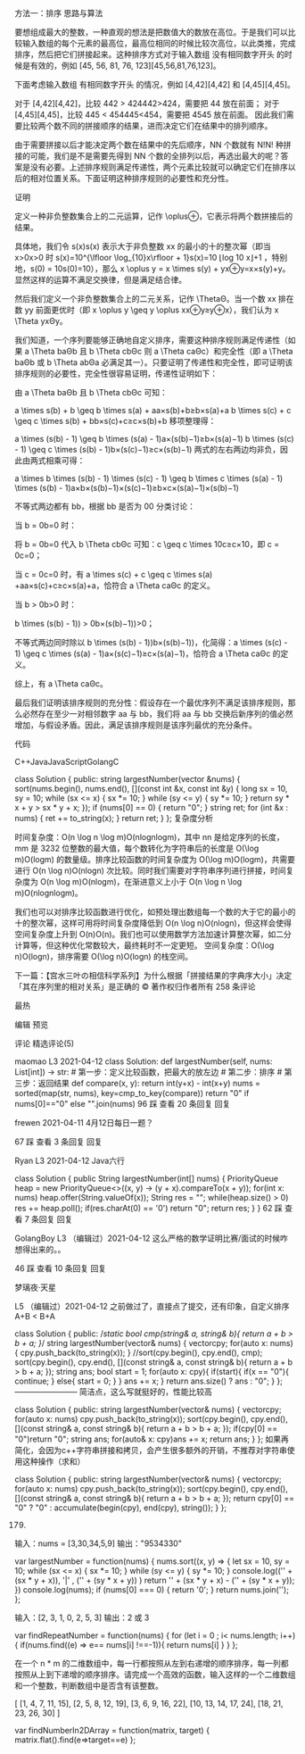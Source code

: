 方法一：排序
思路与算法

要想组成最大的整数，一种直观的想法是把数值大的数放在高位。于是我们可以比较输入数组的每个元素的最高位，最高位相同的时候比较次高位，以此类推，完成排序，然后把它们拼接起来。这种排序方式对于输入数组 没有相同数字开头 的时候是有效的，例如 [45, 56, 81, 76, 123][45,56,81,76,123]。

下面考虑输入数组 有相同数字开头 的情况，例如 [4,42][4,42] 和 [4,45][4,45]。

对于 [4,42][4,42]，比较 442 > 424442>424，需要把 44 放在前面；
对于 [4,45][4,45]，比较 445 < 454445<454，需要把 4545 放在前面。
因此我们需要比较两个数不同的拼接顺序的结果，进而决定它们在结果中的排列顺序。

由于需要拼接以后才能决定两个数在结果中的先后顺序，NN 个数就有 N!N! 种拼接的可能，我们是不是需要先得到 NN 个数的全排列以后，再选出最大的呢？答案是没有必要。上述排序规则满足传递性，两个元素比较就可以确定它们在排序以后的相对位置关系。下面证明这种排序规则的必要性和充分性。

证明

定义一种非负整数集合上的二元运算，记作 \oplus⊕，它表示将两个数拼接后的结果。

具体地，我们令 s(x)s(x) 表示大于非负整数 xx 的最小的十的整次幂（即当 x>0x>0 时 s(x)=10^{\lfloor \log_{10}x\rfloor + 1}s(x)=10 
⌊log 
10
​
 x⌋+1
 ，特别地，s(0) = 10s(0)=10），那么 x \oplus y = x \times s(y) + yx⊕y=x×s(y)+y。显然这样的运算不满足交换律，但是满足结合律。

然后我们定义一个非负整数集合上的二元关系，记作 \ThetaΘ。当一个数 xx 排在数 yy 前面更优时（即 x \oplus y \geq y \oplus xx⊕y≥y⊕x），我们认为 x \Theta yxΘy。

我们知道，一个序列要能够正确地自定义排序，需要这种排序规则满足传递性（如果 a \Theta baΘb 且 b \Theta cbΘc 则 a \Theta caΘc）和完全性（即 a \Theta baΘb 或 b \Theta abΘa 必满足其一）。只要证明了传递性和完全性，即可证明该排序规则的必要性，完全性很容易证明，传递性证明如下：

由 a \Theta baΘb 且 b \Theta cbΘc 可知：

a \times s(b) + b \geq b \times s(a) + aa×s(b)+b≥b×s(a)+a
b \times s(c) + c \geq c \times s(b) + bb×s(c)+c≥c×s(b)+b
移项整理得：

a \times (s(b) - 1) \geq b \times (s(a) - 1)a×(s(b)−1)≥b×(s(a)−1)
b \times (s(c) - 1) \geq c \times (s(b) - 1)b×(s(c)−1)≥c×(s(b)−1)
两式的左右两边均非负，因此由两式相乘可得：

a \times b \times (s(b) - 1) \times (s(c) - 1) \geq b \times c \times (s(a) - 1) \times (s(b) - 1)a×b×(s(b)−1)×(s(c)−1)≥b×c×(s(a)−1)×(s(b)−1)

不等式两边都有 bb，根据 bb 是否为 00 分类讨论：

当 b = 0b=0 时：

将 b = 0b=0 代入 b \Theta cbΘc 可知：c \geq c \times 10c≥c×10，即 c = 0c=0；

当 c = 0c=0 时，有 a \times s(c) + c \geq c \times s(a) +aa×s(c)+c≥c×s(a)+a，恰符合 a \Theta caΘc 的定义。

当 b > 0b>0 时：

b \times (s(b) - 1)) > 0b×(s(b)−1))>0；

不等式两边同时除以 b \times (s(b) - 1))b×(s(b)−1))，化简得：a \times (s(c) - 1) \geq c \times (s(a) - 1)a×(s(c)−1)≥c×(s(a)−1)，恰符合 a \Theta caΘc 的定义。

综上，有 a \Theta caΘc。

最后我们证明该排序规则的充分性：假设存在一个最优序列不满足该排序规则，那么必然存在至少一对相邻数字 aa 与 bb，我们将 aa 与 bb 交换后新序列的值必然增加，与假设矛盾。因此，满足该排序规则是该序列最优的充分条件。

代码

C++JavaJavaScriptGolangC

class Solution {
public:
    string largestNumber(vector<int> &nums) {
        sort(nums.begin(), nums.end(), [](const int &x, const int &y) {
            long sx = 10, sy = 10;
            while (sx <= x) {
                sx *= 10;
            }
            while (sy <= y) {
                sy *= 10;
            }
            return sy * x + y > sx * y + x;
        });
        if (nums[0] == 0) {
            return "0";
        }
        string ret;
        for (int &x : nums) {
            ret += to_string(x);
        }
        return ret;
    }
};
复杂度分析

时间复杂度：O(n \log n \log m)O(nlognlogm)，其中 nn 是给定序列的长度，mm 是 3232 位整数的最大值，每个数转化为字符串后的长度是 O(\log m)O(logm) 的数量级。排序比较函数的时间复杂度为 O(\log m)O(logm)，共需要进行 O(n \log n)O(nlogn) 次比较。同时我们需要对字符串序列进行拼接，时间复杂度为 O(n \log m)O(nlogm)，在渐进意义上小于 O(n \log n \log m)O(nlognlogm)。

我们也可以对排序比较函数进行优化，如预处理出数组每一个数的大于它的最小的十的整次幂，这样可用将时间复杂度降低到 O(n \log n)O(nlogn)，但这样会使得空间复杂度上升到 O(n)O(n)。我们也可以使用数学方法加速计算整次幂，如二分计算等，但这种优化常数较大，最终耗时不一定更短。
空间复杂度：O(\log n)O(logn)，排序需要 O(\log n)O(logn) 的栈空间。

下一篇：【宫水三叶の相信科学系列】为什么根据「拼接结果的字典序大小」决定「其在序列里的相对关系」是正确的
© 著作权归作者所有
258
条评论

最热

编辑
预览







评论
精选评论(5)

maomao
L3
2021-04-12
class Solution:
    def largestNumber(self, nums: List[int]) -> str:
        # 第一步：定义比较函数，把最大的放左边
        # 第二步：排序
        # 第三步：返回结果
        def compare(x, y): return int(y+x) - int(x+y)
        nums = sorted(map(str, nums), key=cmp_to_key(compare))
        return "0" if nums[0]=="0" else "".join(nums)
96
踩
查看 20 条回复
回复

frewen
2021-04-11
4月12日每日一题？

67
踩
查看 3 条回复
回复

Ryan
L3
2021-04-12
Java六行

class Solution {
    public String largestNumber(int[] nums) {
        PriorityQueue<String> heap = new PriorityQueue<>((x, y) -> (y + x).compareTo(x + y));
        for(int x: nums) heap.offer(String.valueOf(x));
        String res = "";
        while(heap.size() > 0) res += heap.poll();
        if(res.charAt(0) == '0') return "0";
        return res;
    }
}
62
踩
查看 7 条回复
回复

GolangBoy
L3
（编辑过）2021-04-12
这么严格的数学证明比赛/面试的时候咋想得出来的。。

46
踩
查看 10 条回复
回复

梦璃夜·天星

L5
（编辑过）2021-04-12
之前做过了，直接点了提交，还有印象，自定义排序 A+B < B+A

class Solution {
public:
    /*static bool cmp(string& a, string& b){
        return a + b > b + a;
    }*/
    string largestNumber(vector<int>& nums) {
        vector<string>cpy;
        for(auto x: nums){
            cpy.push_back(to_string(x));
        }
        //sort(cpy.begin(), cpy.end(), cmp);
         sort(cpy.begin(), cpy.end(), [](const string& a, const string& b){
            return a + b > b + a;
        });
        string ans;
        bool start = 1;
        for(auto x: cpy){
            if(start){
                if(x == "0"){
                    continue;
                }
                else{
                    start = 0;
                }
            }
            ans += x;
        }
        return ans.size() ? ans : "0";
    }
};
———————— 简洁点，这么写就挺好的，性能比较高

class Solution {
public:
    string largestNumber(vector<int>& nums) {
        vector<string>cpy;
        for(auto x: nums) cpy.push_back(to_string(x));
        sort(cpy.begin(), cpy.end(), [](const string& a, const string& b){ return a + b > b + a; });
        if(cpy[0] == "0")return "0";
        string ans;
        for(auto& x: cpy)ans += x;
        return ans;
    }
};
如果再简化，会因为c++字符串拼接和拷贝，会产生很多额外的开销，不推荐对字符串使用这种操作（求和）

class Solution {
public:
    string largestNumber(vector<int>& nums) {
        vector<string>cpy;
        for(auto x: nums) cpy.push_back(to_string(x));
        sort(cpy.begin(), cpy.end(), [](const string& a, const string& b){ return a + b > b + a; });
        return cpy[0] == "0" ? "0" : accumulate(begin(cpy), end(cpy), string());
    }
};


179.
输入：nums = [3,30,34,5,9]
输出："9534330"

var largestNumber = function(nums) {
  nums.sort((x, y) => {
    let sx = 10, sy = 10;
    while (sx <= x) {
        sx *= 10;
    }
    while (sy <= y) {
        sy *= 10;
    }
    <!-- console.log(sx,sy); -->
    console.log(('' + (sx * y + x)), '|' , ('' + (sy * x + y)) )
    return '' + (sx * y + x) - ('' + (sy * x + y));
  })
  console.log(nums);
  if (nums[0] === 0) {
      return '0';
  }
  return nums.join('');
};

输入：[2, 3, 1, 0, 2, 5, 3]
输出：2 或 3 

var findRepeatNumber = function(nums) {
    for (let i = 0 ; i< nums.length; i++){
        if(nums.find((e) => e== nums[i] !==-1)){
            return nums[i]
        }
    }
};


在一个 n * m 的二维数组中，每一行都按照从左到右递增的顺序排序，每一列都按照从上到下递增的顺序排序。请完成一个高效的函数，输入这样的一个二维数组和一个整数，判断数组中是否含有该整数。

[
  [1,   4,  7, 11, 15],
  [2,   5,  8, 12, 19],
  [3,   6,  9, 16, 22],
  [10, 13, 14, 17, 24],
  [18, 21, 23, 26, 30]
]


var findNumberIn2DArray = function(matrix, target) {
  matrix.flat().find(e=>target==e)
};